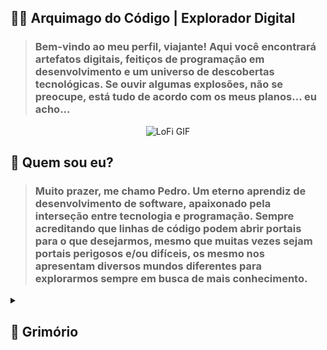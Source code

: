 ## 🧙‍♂️ Arquimago do Código | Explorador Digital
>### Bem-vindo ao meu perfil, viajante! Aqui você encontrará artefatos digitais, feitiços de programação em desenvolvimento e um universo de descobertas tecnológicas. Se ouvir algumas explosões, não se preocupe, está tudo de acordo com os meus planos... eu acho...

<div align="center">
    <img src="https://github.com/user-attachments/assets/db6bf523-5b37-4a9f-bd93-85a38d0b20222" alt="LoFi GIF" />
</div>

## 🌌 Quem sou eu?
>### Muito prazer, me chamo Pedro. Um eterno aprendiz de desenvolvimento de software, apaixonado pela interseção entre tecnologia e programação. Sempre acreditando que linhas de código podem abrir portais para o que desejarmos, mesmo que muitas vezes sejam portais perigosos e/ou difíceis, os mesmo nos apresentam diversos mundos diferentes para explorarmos sempre em busca de mais conhecimento.
    
<details>
    <summary><h2>📜 Grimório</h2></summary> 
        <div align="center">
            <img src="https://cypedroo-github-readme-stats.vercel.app/api?username=cypedroo&show_icons=true&theme=tokyonight&locale=pt-br&include_all_commits=true&count_private=true">
            <img src="https://cypedroo-github-readme-stats.vercel.app/api/top-langs/?username=cypedroo&show_icons=true&theme=tokyonight&locale=pt-br&include_all_commits=true&layout=compact&count_private=true">
      </div>
</details>

